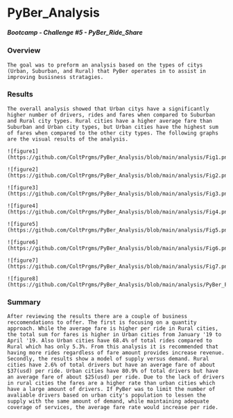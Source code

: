# PyBer_Analysis
##### Bootcamp - Challenge #5 - PyBer_Ride_Share

### Overview
    The goal was to preform an analysis based on the types of citys (Urban, Suburban, and Rural) that PyBer operates in to assist in improving busisness stratagies. 

### Results
    The overall analysis showed that Urban citys have a significantly higher number of drivers, rides and fares when compared to Suburban and Rural city types. Rural cities have a higher average fare than Suburban and Urban city types, but Urban cities have the highest sum of fares when compared to the other city types. The following graphs are the visual results of the analysis. 
    
    ![figure1]
    (https://github.com/ColtPrgms/PyBer_Analysis/blob/main/analysis/Fig1.png)
    
    ![figure2]
    (https://github.com/ColtPrgms/PyBer_Analysis/blob/main/analysis/Fig2.png)
    
    ![figure3]
    (https://github.com/ColtPrgms/PyBer_Analysis/blob/main/analysis/Fig3.png)
    
    ![figure4]
    (https://github.com/ColtPrgms/PyBer_Analysis/blob/main/analysis/Fig4.png)
    
    ![figure5]
    (https://github.com/ColtPrgms/PyBer_Analysis/blob/main/analysis/Fig5.png)
    
    ![figure6]
    (https://github.com/ColtPrgms/PyBer_Analysis/blob/main/analysis/Fig6.png)
    
    ![figure7]
    (https://github.com/ColtPrgms/PyBer_Analysis/blob/main/analysis/Fig7.png)
    
    ![figure8]
    (https://github.com/ColtPrgms/PyBer_Analysis/blob/main/analysis/PyBer_Fare_summary.png)
    
    
### Summary
    After reviewing the results there are a couple of business reccomendations to offer. The first is focusing on a quantity approach. While the average fare is higher per ride in Rural cities, the total sum for fares is higher in Urban cities from January '19 to April '19. Also Urban cities have 68.4% of total rides compared to Rural which has only 5.3%. From this analysis it is recommended that having more rides regardless of fare amount provides increase revenue. 
    Secondly, the results show a model of supply versus demand. Rural cities have 2.6% of total drivers but have an average fare of about $37(usd) per ride. Urban cities have 80.9% of total drivers but have an average fare of about $25(usd) per ride. Due to the lack of drivers in rural cities the fares are a higher rate than urban cities which have a large amount of drivers. If PyBer was to limit the number of avaliable drivers based on urban city's population to lessen the supply with the same amount of demand, while maintaining adequate coverage of services, the average fare rate would increase per ride. 